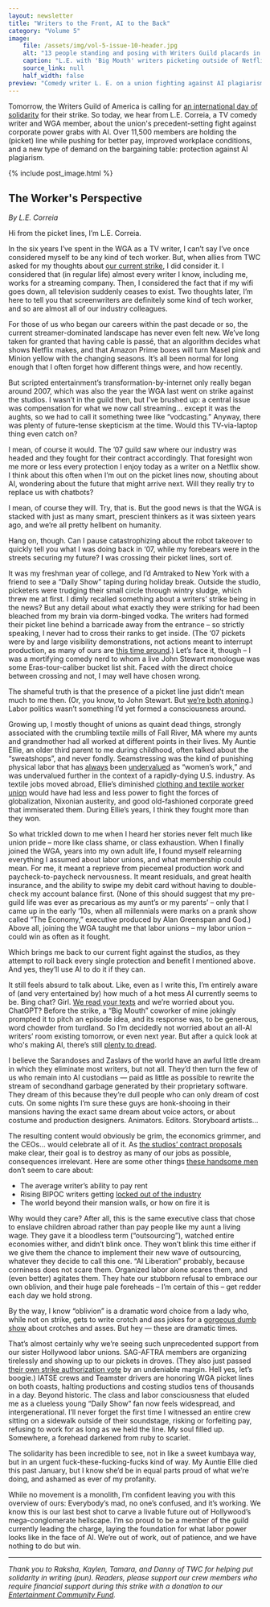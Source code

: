 ```yaml
---
layout: newsletter
title: "Writers to the Front, AI to the Back"
category: "Volume 5"
image:
    file: /assets/img/vol-5-issue-10-header.jpg
    alt: "13 people standing and posing with Writers Guild placards in front of a grey corproate office building with palm trees in the background. Most have hats and glasses and are smiling despite the tough circumstances. Their placards say 'No Writers, No Words' and 'Spoiler: The Studios Lose' and more"
    caption: "L.E. with 'Big Mouth' writers picketing outside of Netflix HQ in Hollywood, California"
    source_link: null
    half_width: false
preview: "Comedy writer L. E. on a union fighting against AI plagiarism"
---
```


Tomorrow, the Writers Guild of America is calling for [an international day of solidarity](https://twitter.com/wgaeast/status/1668253074979274752) for their strike. So today, we hear from L.E. Correia, a TV comedy writer and WGA member, about the union's precedent-setting fight against corporate power grabs with AI. Over 11,500 members are holding the (picket) line while pushing for better pay, improved workplace conditions, and a new type of demand on the bargaining table: protection against AI plagiarism.

<!-- DO NOT remove the excerpt tag -->
<!--excerpt-->
<!-- remaining content goes below here -->

<!-- DO NOT remove the header image -->
{% include post_image.html %}

## The Worker's Perspective

_By L.E. Correia_

Hi from the picket lines, I’m L.E. Correia. 

In the six years I’ve spent in the WGA as a TV writer, I can’t say I’ve once considered myself to be any kind of tech worker. But, when allies from TWC asked for my thoughts about [our current strike](https://www.wga.org/news-events/news/press/writers-guild-of-america-calls-strike-effective-tuesday-may-2), I did consider it. I considered that (in regular life) almost every writer I know, including me, works for a streaming company. Then, I considered the fact that if my wifi goes down, all television suddenly ceases to exist. Two thoughts later, I’m here to tell you that screenwriters are definitely some kind of tech worker, and so are almost all of our industry colleagues.

For those of us who began our careers within the past decade or so, the current streamer-dominated landscape has never even felt new. We’ve long taken for granted that having cable is passé, that an algorithm decides what shows Netflix makes, and that Amazon Prime boxes will turn Masel pink and Minion yellow with the changing seasons. It’s all been normal for long enough that I often forget how different things were, and how recently. 

But scripted entertainment’s transformation-by-internet only really began around 2007, which was also the year the WGA last went on strike against the studios. I wasn’t in the guild then, but I’ve brushed up: a central issue was compensation for what we now call streaming… except it was the aughts, so we had to call it something twee like “vodcasting.” Anyway, there was plenty of future-tense skepticism at the time. Would this TV-via-laptop thing even catch on?

I mean, of course it would. The ’07 guild saw where our industry was headed and they fought for their contract accordingly. That foresight won me more or less every protection I enjoy today as a writer on a Netflix show. I think about this often when I’m out on the picket lines now, shouting about AI, wondering about the future that might arrive next. Will they really try to replace us with chatbots?

I mean, of course they will. Try, that is. But the good news is that the WGA is stacked with just as many smart, prescient thinkers as it was sixteen years ago, and we’re all pretty hellbent on humanity.

Hang on, though. Can I pause catastrophizing about the robot takeover to quickly tell you what I was doing back in ‘07, while my forebears were in the streets securing my future? I was crossing their picket lines, sort of. 

It was my freshman year of college, and I’d Amtraked to New York with a friend to see a “Daily Show” taping during holiday break. Outside the studio, picketers were trudging their small circle through wintry sludge, which threw me at first. I dimly recalled something about a writers’ strike being in the news? But any detail about what exactly they were striking for had been bleached from my brain via dorm-binged vodka. The writers had formed their picket line behind a barricade away from the entrance – so strictly speaking, I never had to cross their ranks to get inside. (The ‘07 pickets were by and large visibility demonstrations, not actions meant to interrupt production, as many of ours are [this time around](https://www.hollywoodreporter.com/business/business-news/writers-shut-it-down-strategy-1235503828/).) Let’s face it, though – I was a mortifying comedy nerd to whom a live John Stewart monologue was some Eras-tour-caliber bucket list shit. Faced with the direct choice between crossing and not, I may well have chosen wrong.

The shameful truth is that the presence of a picket line just didn’t mean much to me then. (Or, you know, to John Stewart. But [we’re both atoning](https://deadline.com/2023/05/writers-strike-jon-stewart-cancels-the-problem-with-apple-event-1235354633/).) Labor politics wasn’t something I’d yet formed a consciousness around. 

Growing up, I mostly thought of unions as quaint dead things, strongly associated with the crumbling textile mills of Fall River, MA where my aunts and grandmother had all worked at different points in their lives. My Auntie Ellie, an older third parent to me during childhood, often talked about the “sweatshops”, and never fondly. Seamstressing was the kind of punishing physical labor that has [always](https://www.jstor.org/stable/2120002) been [undervalued](https://wwd.com/sustainability/social-impact/fashion-industry-wage-gap-data-living-payment-practices-social-impact-1235085126/) as “women’s work,” and was undervalued further in the context of a rapidly-dying U.S. industry. As textile jobs moved abroad, Ellie’s diminished [clothing and textile worker union](https://en.wikipedia.org/wiki/Amalgamated_Clothing_and_Textile_Workers_Union) would have had less and less power to fight the forces of globalization, Nixonian austerity, and good old-fashioned corporate greed that immiserated them. During Ellie’s years, I think they fought more than they won. 

So what trickled down to me when I heard her stories never felt much like union pride – more like class shame, or class exhaustion. When I finally joined the WGA, years into my own adult life, I found myself relearning everything I assumed about labor unions, and what membership could mean. For me, it meant a reprieve from piecemeal production work and paycheck-to-paycheck nervousness. It meant residuals, and great health insurance, and the ability to swipe my debit card without having to double-check my account balance first. (None of this should suggest that my pre-guild life was ever as precarious as my aunt’s or my parents’ – only that I came up in the early ‘10s, when all millennials were marks on a prank show called “The Economy,” executive produced by Alan Greenspan and God.) Above all, joining the WGA taught me that labor unions – my labor union – could win as often as it fought.

Which brings me back to our current fight against the studios, as they attempt to roll back every single protection and benefit I mentioned above. And yes, they’ll use AI to do it if they can.

It still feels absurd to talk about. Like, even as I write this, I’m entirely aware of (and very entertained by) how much of a hot mess AI currently seems to be. Bing chat? Girl. [We read your texts](https://mashable.com/article/microsoft-bing-ai-chatbot-weird-scary-responses) and we’re worried about you. ChatGPT? Before the strike, a “Big Mouth” coworker of mine jokingly prompted it to pitch an episode idea, and its response was, to be generous, word chowder from turdland. So I’m decidedly not worried about an all-AI writers’ room existing tomorrow, or even next year. But after a quick look at who's making AI, there’s still [plenty to dread](https://www.theguardian.com/commentisfree/2023/may/08/ai-machines-hallucinating-naomi-klein).

I believe the Sarandoses and Zaslavs of the world have an awful little dream in which they eliminate most writers, but not all. They’d then turn the few of us who remain into AI custodians — paid as little as possible to rewrite the stream of secondhand garbage generated by their proprietary software. They dream of this because they’re dull people who can only dream of cost cuts. On some nights I’m sure these guys are honk-shooing in their mansions having the exact same dream about voice actors, or about costume and production designers. Animators. Editors. Storyboard artists…

The resulting content would obviously be grim, the economics grimmer, and the CEOs… would celebrate all of it. As [the studios’ contract proposals](https://www.wgacontract2023.org/uploadedfiles/members/member_info/contract-2023/wga_proposals.pdf) make clear, their goal is to destroy as many of our jobs as possible, consequences irrelevant. Here are some other things [these handsome men](https://www.hollywoodreporter.com/wp-content/uploads/2023/05/14rep_CEOscorecard_EMBED.jpg) don’t seem to care about:
* The average writer’s ability to pay rent
* Rising BIPOC writers getting [locked out of the industry](https://www.hollywoodreporter.com/business/business-news/wga-strike-underrepresented-writers-stakes-1235484261/)
* The world beyond their mansion walls, or how on fire it is

Why would they care? After all, this is the same executive class that chose to enslave children abroad rather than pay people like my aunt a living wage. They gave it a bloodless term (“outsourcing”), watched entire economies wither, and didn’t blink once. They won’t blink this time either if we give them the chance to implement their new wave of outsourcing, whatever they decide to call this one. “AI Liberation” probably, because corniness does not scare them. Organized labor alone scares them, and (even better) agitates them. They hate our stubborn refusal to embrace our own oblivion, and their huge pale foreheads – I’m certain of this – get redder each day we hold strong.

By the way, I know “oblivion” is a dramatic word choice from a lady who, while not on strike, gets to write crotch and ass jokes for a [gorgeous dumb show](https://www.youtube.com/watch?v=haUsdQk9Xsg) about crotches and asses. But hey — these are dramatic times. 

That’s almost certainly why we’re seeing such unprecedented support from our sister Hollywood labor unions. SAG-AFTRA members are organizing tirelessly and showing up to our pickets in droves. (They also just passed [their own strike authorization vote](https://www.sagaftra.org/sag-aftra-strike-authorization-vote) by an undeniable margin. Hell yes, let’s boogie.) IATSE crews and Teamster drivers are honoring WGA picket lines on both coasts, halting productions and costing studios tens of thousands in a day. Beyond historic. The class and labor consciousness that eluded me as a clueless young “Daily Show” fan now feels widespread, and intergenerational. I’ll never forget the first time I witnessed an entire crew sitting on a sidewalk outside of their soundstage, risking or forfeiting pay, refusing to work for as long as we held the line. My soul filled up. Somewhere, a forehead darkened from ruby to scarlet. 

The solidarity has been incredible to see, not in like a sweet kumbaya way, but in an urgent fuck-these-fucking-fucks kind of way. My Auntie Ellie died this past January, but I know she’d be in equal parts proud of what we’re doing, and ashamed as ever of my profanity.

While no movement is a monolith, I’m confident leaving you with this overview of ours: Everybody’s mad, no one’s confused, and it’s working. We know this is our last best shot to carve a livable future out of Hollywood’s mega-conglomerate hellscape. I’m so proud to be a member of the guild currently leading the charge, laying the foundation for what labor power looks like in the face of AI. We’re out of work, out of patience, and we have nothing to do but win. 

<hr>

_Thank you to Raksha, Kaylen, Tamara, and Danny of TWC for helping put solidarity in writing (pun). Readers, please support our crew members who require financial support during this strike with a donation to our [Entertainment Community Fund](https://entertainmentcommunity.org/)._
